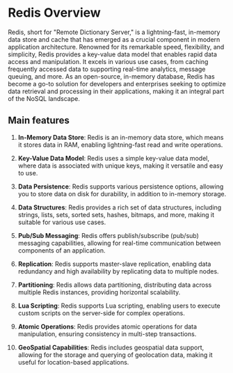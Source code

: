 # Redis Overview


Redis, short for "Remote Dictionary Server," is a lightning-fast, in-memory data store and cache that has emerged as a crucial component in modern application architecture. Renowned for its remarkable speed, flexibility, and simplicity, Redis provides a key-value data model that enables rapid data access and manipulation. It excels in various use cases, from caching frequently accessed data to supporting real-time analytics, message queuing, and more. As an open-source, in-memory database, Redis has become a go-to solution for developers and enterprises seeking to optimize data retrieval and processing in their applications, making it an integral part of the NoSQL landscape.


## Main features

1. **In-Memory Data Store**: Redis is an in-memory data store, which means it stores data in RAM, enabling lightning-fast read and write operations.

2. **Key-Value Data Model**: Redis uses a simple key-value data model, where data is associated with unique keys, making it versatile and easy to use.

3. **Data Persistence**: Redis supports various persistence options, allowing you to store data on disk for durability, in addition to in-memory storage.

4. **Data Structures**: Redis provides a rich set of data structures, including strings, lists, sets, sorted sets, hashes, bitmaps, and more, making it suitable for various use cases.

5. **Pub/Sub Messaging**: Redis offers publish/subscribe (pub/sub) messaging capabilities, allowing for real-time communication between components of an application.

6. **Replication**: Redis supports master-slave replication, enabling data redundancy and high availability by replicating data to multiple nodes.

7. **Partitioning**: Redis allows data partitioning, distributing data across multiple Redis instances, providing horizontal scalability.

8. **Lua Scripting**: Redis supports Lua scripting, enabling users to execute custom scripts on the server-side for complex operations.

9. **Atomic Operations**: Redis provides atomic operations for data manipulation, ensuring consistency in multi-step transactions.

10. **GeoSpatial Capabilities**: Redis includes geospatial data support, allowing for the storage and querying of geolocation data, making it useful for location-based applications.
